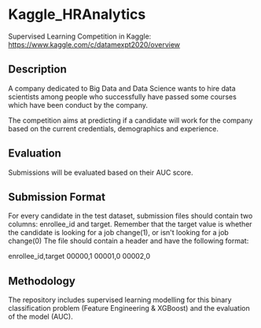 # Kaggle_HRAnalytics
Supervised Learning Competition in Kaggle: https://www.kaggle.com/c/datamexpt2020/overview 

## Description 

A company dedicated to Big Data and Data Science wants to hire data scientists among people who successfully have passed some courses which have been conduct by the company.

The competition aims at predicting if a candidate will work for the company based on the current credentials, demographics and experience. 

## Evaluation

Submissions will be evaluated based on their AUC score.

## Submission Format

For every candidate in the test dataset, submission files should contain two columns: enrollee_id and target. Remember that the target value is whether the candidate is looking for a job change(1), or isn't looking for a job change(0)
The file should contain a header and have the following format:

enrollee_id,target
00000,1
00001,0
00002,0

## Methodology

The repository includes supervised learning modelling for this binary classification problem (Feature Engineering & XGBoost) and the evaluation of the model (AUC).
